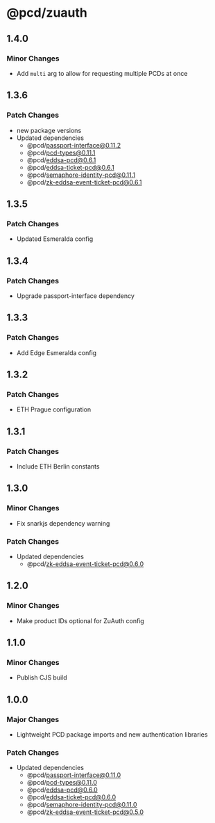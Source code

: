 # @pcd/zuauth

## 1.4.0

### Minor Changes

- Add `multi` arg to allow for requesting multiple PCDs at once

## 1.3.6

### Patch Changes

- new package versions
- Updated dependencies
  - @pcd/passport-interface@0.11.2
  - @pcd/pcd-types@0.11.1
  - @pcd/eddsa-pcd@0.6.1
  - @pcd/eddsa-ticket-pcd@0.6.1
  - @pcd/semaphore-identity-pcd@0.11.1
  - @pcd/zk-eddsa-event-ticket-pcd@0.6.1

## 1.3.5

### Patch Changes

- Updated Esmeralda config

## 1.3.4

### Patch Changes

- Upgrade passport-interface dependency

## 1.3.3

### Patch Changes

- Add Edge Esmeralda config

## 1.3.2

### Patch Changes

- ETH Prague configuration

## 1.3.1

### Patch Changes

- Include ETH Berlin constants

## 1.3.0

### Minor Changes

- Fix snarkjs dependency warning

### Patch Changes

- Updated dependencies
  - @pcd/zk-eddsa-event-ticket-pcd@0.6.0

## 1.2.0

### Minor Changes

- Make product IDs optional for ZuAuth config

## 1.1.0

### Minor Changes

- Publish CJS build

## 1.0.0

### Major Changes

- Lightweight PCD package imports and new authentication libraries

### Patch Changes

- Updated dependencies
  - @pcd/passport-interface@0.11.0
  - @pcd/pcd-types@0.11.0
  - @pcd/eddsa-pcd@0.6.0
  - @pcd/eddsa-ticket-pcd@0.6.0
  - @pcd/semaphore-identity-pcd@0.11.0
  - @pcd/zk-eddsa-event-ticket-pcd@0.5.0

